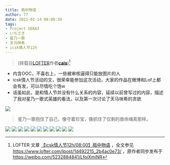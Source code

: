 ```yaml
---
title: 瓶中物语
author: 77
date: 2022-02-14 08:00:39
tags:
- Project SEKAI
- いちさき
- 星乃一歌
- 天马咲希
- icsk情人节12h
---
```


> (转载自[LOFTER](https://www.lofter.com/)作者[**cais**](https://caiqihuanfa.lofter.com/))[^*]

* 内含OOC，不喜右上，一些被审核逼得只能放图片的人
* icsk情人节活动的文，很荣幸能参加这次活动，大家的作品在微博和Lof上都会有发，可以尽情吃个饱w
* 话虽如此，是和情人节并没有什么关系的内容，延续以前曾写过的内容，描述了我对星乃一歌式英雄的看法，以及第一次讨论了天马咲希的贪欲

<!-- more -->

![](post-08/banner.jpeg)

> 星乃一歌抱住了自己，像守着珍宝，像抓住了仅剩的救命绳索那样。

![](post-08/content-01.jpeg)
![](post-08/content-02.jpeg)
![](post-08/content-03.jpeg)
![](post-08/content-04.jpeg)
![](post-08/content-05.jpeg)
![](post-08/content-06.jpeg)
![](post-08/content-07.jpeg)
![](post-08/content-08.jpeg)
![](post-08/content-09.jpeg)
![](post-08/content-10.jpeg)
![](post-08/content-11.jpeg)

[^*]: LOFTER 文章 [【icsk情人节12h/08:00】瓶中物语](https://caiqihuanfa.lofter.com/post/1d492215_2b4ac0e73/) ，全文参见<https://www.lofter.com/lpost/1d492215_2b4ac0e73/> ，原作者同步发布于<https://weibo.com/5232884841/LfoiXmiNR>
